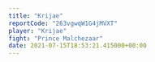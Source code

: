 ```yaml
---
title: "Krijae"
reportCode: "263vgwqW1G4jMVXT"
player: "Krijae"
fight: "Prince Malchezaar"
date: 2021-07-15T18:53:21.415000+00:00
---
```

